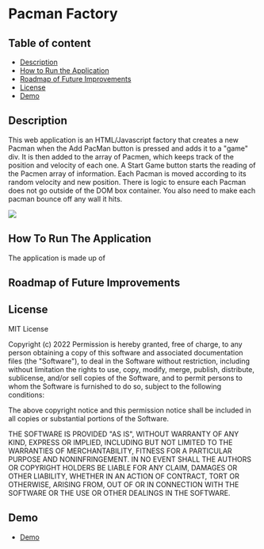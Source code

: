 # Pacman Factory

## Table of content

- [Description](#description)
- [How to Run the Application](#howtorun)
- [Roadmap of Future Improvements](#roadmap)
- [License](#license)
- [Demo](#demo)

## Description
This web application is an HTML/Javascript factory that creates a new Pacman when the Add PacMan button is pressed and adds it to a "game" div. It is then added to the array of Pacmen, which keeps track of the position and velocity of each one.  A Start Game button starts the reading of the Pacmen array of information.  Each Pacman is moved according to its random velocity and new position.   There is logic to ensure each Pacman does not go outside of the DOM box container.
You also need to make each pacman bounce off any wall it hits.

<img src="PacMan1.png">

## How To Run The Application

The application is made up of 

## Roadmap of Future Improvements

## License

MIT License

Copyright (c) 2022
Permission is hereby granted, free of charge, to any person obtaining a copy of this software and associated documentation files (the "Software"), to deal in the Software without restriction, including without limitation the rights to use, copy, modify, merge, publish, distribute, sublicense, and/or sell copies of the Software, and to permit persons to whom the Software is furnished to do so, subject to the following conditions:

The above copyright notice and this permission notice shall be included in all copies or substantial portions of the Software.

THE SOFTWARE IS PROVIDED "AS IS", WITHOUT WARRANTY OF ANY KIND, EXPRESS OR IMPLIED, INCLUDING BUT NOT LIMITED TO THE WARRANTIES OF MERCHANTABILITY, FITNESS FOR A PARTICULAR PURPOSE AND NONINFRINGEMENT. IN NO EVENT SHALL THE AUTHORS OR COPYRIGHT HOLDERS BE LIABLE FOR ANY CLAIM, DAMAGES OR OTHER LIABILITY, WHETHER IN AN ACTION OF CONTRACT, TORT OR OTHERWISE, ARISING FROM, OUT OF OR IN CONNECTION WITH THE SOFTWARE OR THE USE OR OTHER DEALINGS IN THE SOFTWARE.


## Demo

* [Demo](https://pamelaarcher.github.io/addpacmen)
